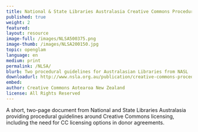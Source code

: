 ```yaml
---
title: National & State Libraries Australasia Creative Commons Procedural Guidelines
published: true
weight: 2
featured:  
layout: resource
image-full: /images/NLSA500375.png
image-thumb: /images/NLSA200150.jpg
topic: openglam
language: en
medium: print
permalink: /NLSA/
blurb: Two procedural guidelines for Australasian Libraries from NASL
downloadurl: http://www.nsla.org.au/publication/creative-commons-procedural-guidelines
embed:
author: Creative Commons Aotearoa New Zealand
license: All Rights Reserved
---
```


A short, two-page document from National and State Libraries Australasia providing procedural guidelines around Creative Commons licensing, including the need for CC licensing options in donor agreements.
